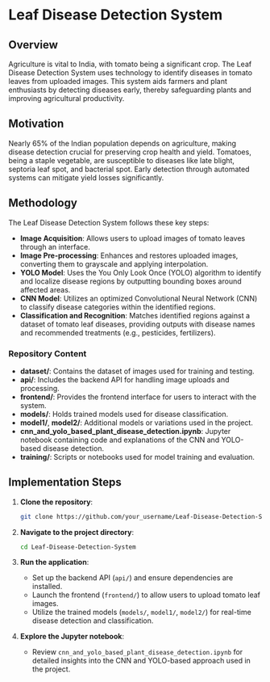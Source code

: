 # Leaf Disease Detection System

## Overview

Agriculture is vital to India, with tomato being a significant crop. The Leaf Disease Detection System uses technology to identify diseases in tomato leaves from uploaded images. This system aids farmers and plant enthusiasts by detecting diseases early, thereby safeguarding plants and improving agricultural productivity.

## Motivation

Nearly 65% of the Indian population depends on agriculture, making disease detection crucial for preserving crop health and yield. Tomatoes, being a staple vegetable, are susceptible to diseases like late blight, septoria leaf spot, and bacterial spot. Early detection through automated systems can mitigate yield losses significantly.

## Methodology
The Leaf Disease Detection System follows these key steps:

- **Image Acquisition**: Allows users to upload images of tomato leaves through an interface.
- **Image Pre-processing**: Enhances and restores uploaded images, converting them to grayscale and applying interpolation.
- **YOLO Model**: Uses the You Only Look Once (YOLO) algorithm to identify and localize disease regions by outputting bounding boxes around affected areas.
- **CNN Model**: Utilizes an optimized Convolutional Neural Network (CNN) to classify disease categories within the identified regions.
- **Classification and Recognition**: Matches identified regions against a dataset of tomato leaf diseases, providing outputs with disease names and recommended treatments (e.g., pesticides, fertilizers).

### Repository Content

- **dataset/**: Contains the dataset of images used for training and testing.
- **api/**: Includes the backend API for handling image uploads and processing.
- **frontend/**: Provides the frontend interface for users to interact with the system.
- **models/**: Holds trained models used for disease classification.
- **model1/**, **model2/**: Additional models or variations used in the project.
- **cnn_and_yolo_based_plant_disease_detection.ipynb**: Jupyter notebook containing code and explanations of the CNN and YOLO-based disease detection.
- **training/**: Scripts or notebooks used for model training and evaluation.

## Implementation Steps

1. **Clone the repository**:

   ```bash
   git clone https://github.com/your_username/Leaf-Disease-Detection-System.git
   ```

2. **Navigate to the project directory**:

   ```bash
   cd Leaf-Disease-Detection-System
   ```

3. **Run the application**:

   - Set up the backend API (`api/`) and ensure dependencies are installed.
   - Launch the frontend (`frontend/`) to allow users to upload tomato leaf images.
   - Utilize the trained models (`models/`, `model1/`, `model2/`) for real-time disease detection and classification.

4. **Explore the Jupyter notebook**:

   - Review `cnn_and_yolo_based_plant_disease_detection.ipynb` for detailed insights into the CNN and YOLO-based approach used in the project.
